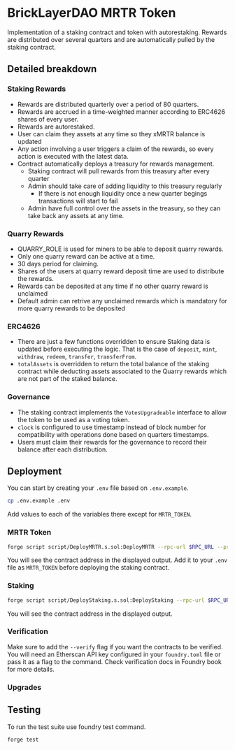 # BrickLayerDAO MRTR Token

Implementation of a staking contract and token with autorestaking. Rewards are distributed over several quarters and are automatically pulled by the staking contract.

## Detailed breakdown

### Staking Rewards

- Rewards are distributed quarterly over a period of 80 quarters.
- Rewards are accrued in a time-weighted manner according to ERC4626 shares of every user.
- Rewards are autorestaked.
- User can claim they assets at any time so they xMRTR balance is updated
- Any action involving a user triggers a claim of the rewards, so every action is executed with the latest data.
- Contract automatically deploys a treasury for rewards management.
  - Staking contract will pull rewards from this treasury after every quarter
  - Admin should take care of adding liquidity to this treasury regularly
    - If there is not enough liquidity once a new quarter begings transactions will start to fail
  - Admin have full control over the assets in the treasury, so they can take back any assets at any time.

### Quarry Rewards

- QUARRY_ROLE is used for miners to be able to deposit quarry rewards.
- Only one quarry reward can be active at a time.
- 30 days period for claiming.
- Shares of the users at quarry reward deposit time are used to distribute the rewards.
- Rewards can be deposited at any time if no other quarry reward is unclaimed
- Default admin can retrive any unclaimed rewards which is mandatory for more quarry rewards to be deposited

### ERC4626

- There are just a few functions overridden to ensure Staking data is updated before executing the logic. That is the case of `deposit`, `mint`, `withdraw`, `redeem`, `transfer`, `transferFrom`.
- `totalAssets` is overridden to return the total balance of the staking contract while deducting assets associated to the Quarry rewards which are not part of the staked balance.

### Governance

- The staking contract implements the `VotesUpgradeable` interface to allow the token to be used as a voting token.
- `clock` is configured to use timestamp instead of block number for compatibility with operations done based on quarters timestamps.
- Users must claim their rewards for the governance to record their balance after each distribution.

## Deployment

You can start by creating your `.env` file based on `.env.example`.

```bash
cp .env.example .env
```

Add values to each of the variables there except for `MRTR_TOKEN`.

### MRTR Token

```bash
forge script script/DeployMRTR.s.sol:DeployMRTR --rpc-url $RPC_URL --private-key $PRIVATE_KEY --broadcast
```

You will see the contract address in the displayed output. Add it to your `.env` file as `MRTR_TOKEN` before deploying the staking contract.

### Staking

```bash
forge script script/DeployStaking.s.sol:DeployStaking --rpc-url $RPC_URL --private-key $PRIVATE_KEY --broadcast
```

You will see the contract address in the displayed output.

### Verification

Make sure to add the `--verify` flag if you want the contracts to be verified. You will need an Etherscan API key configured in your `foundry.toml` file or pass it as a flag to the command. Check verification docs in Foundry book for more details.

### Upgrades

## Testing

To run the test suite use foundry test command.

```bash
forge test
```

